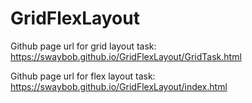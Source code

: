 # GridFlexLayout

Github page url for grid layout task: https://swaybob.github.io/GridFlexLayout/GridTask.html

Github page url for flex layout task: https://swaybob.github.io/GridFlexLayout/index.html

